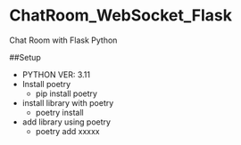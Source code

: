 # ChatRoom_WebSocket_Flask
Chat Room with Flask Python

##Setup

 - PYTHON VER: 3.11
 - Install poetry
   - pip install poetry
 - install library with poetry
   - poetry install
 - add library using poetry
   - poetry add xxxxx
